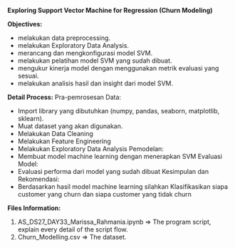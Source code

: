 <b>Exploring Support Vector Machine for Regression (Churn Modeling)</b>

<b>Objectives:</b>
- melakukan data preprocessing.
- melakukan Exploratory Data Analysis.
- merancang dan mengkonfigurasi model SVM.
- melakukan pelatihan model SVM yang sudah dibuat.
- mengukur kinerja model dengan menggunakan metrik evaluasi yang sesuai.
- melakukan analisis hasil dan insight dari model SVM.

<b>Detail Process:</b>
Pra-pemrosesan Data:
- Import library yang dibutuhkan (numpy, pandas, seaborn, matplotlib, sklearn).
- Muat dataset yang akan digunakan.
- Melakukan Data Cleaning
- Melakukan Feature Engineering
- Melakukan Exploratory Data Analysis
Pemodelan:
- Membuat model machine learning dengan menerapkan SVM
Evaluasi Model:
- Evaluasi performa dari model yang sudah dibuat
Kesimpulan dan Rekomendasi:
- Berdasarkan hasil model machine learning silahkan Klasifikasikan siapa customer yang churn dan siapa customer yang tidak churn

<b>Files Information:</b>
1. AS_DS27_DAY33_Marissa_Rahmania.ipynb => The program script, explain every detail of the script flow.
2. Churn_Modelling.csv => The dataset.
